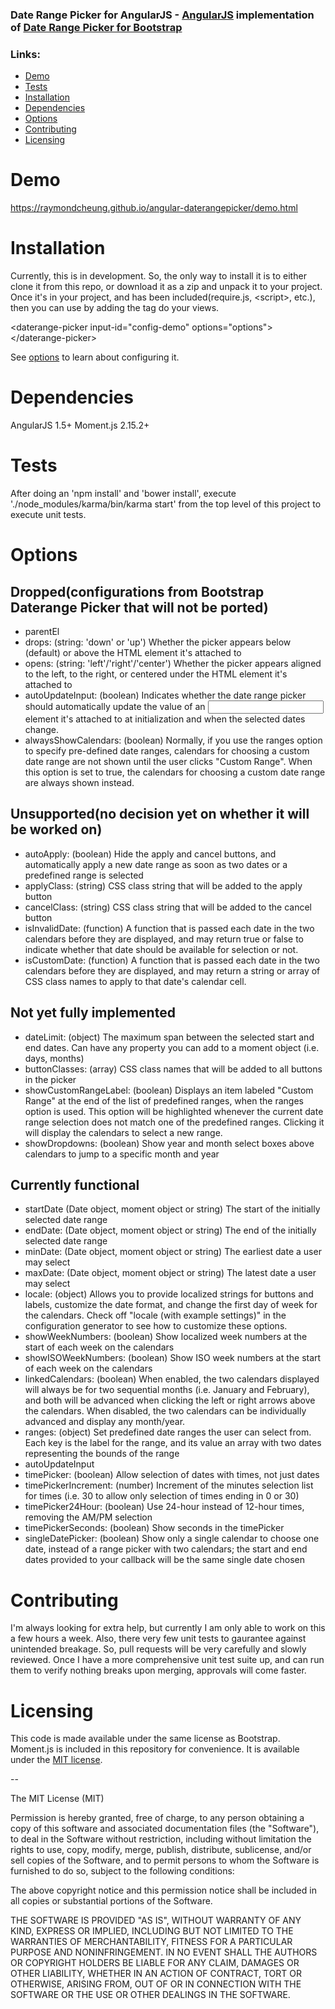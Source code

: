 ### Date Range Picker for AngularJS - [AngularJS](https://github.com/angular/angular.js/) implementation of [Date Range Picker for Bootstrap](https://github.com/dangrossman/bootstrap-daterangepicker)

### Links:
- [Demo](#demo)
- [Tests](#tests)
- [Installation](#installation)
- [Dependencies](#dependencies)
- [Options](#options)
- [Contributing](#contributing)
- [Licensing](#licensing)

# Demo
https://raymondcheung.github.io/angular-daterangepicker/demo.html

# Installation
Currently, this is in development.  So, the only way to install it is to either clone it from this repo, or download it as a zip and unpack it to your project.  Once it's in your project, and has been included(require.js, \<script>, etc.), then you can use by adding the tag do your views.

\<daterange-picker input-id="config-demo" options="options">\</daterange-picker>

See [options](#options) to learn about configuring it.

# Dependencies
AngularJS 1.5+
Moment.js 2.15.2+

# Tests
After doing an 'npm install' and 'bower install', execute './node_modules/karma/bin/karma start' from the top level of this project to execute unit tests.
# Options
## Dropped(configurations from Bootstrap Daterange Picker that will not be ported)
- parentEl
- drops: (string: 'down' or 'up') Whether the picker appears below (default) or above the HTML element it's attached to
- opens: (string: 'left'/'right'/'center') Whether the picker appears aligned to the left, to the right, or centered under the HTML element it's attached to
- autoUpdateInput: (boolean) Indicates whether the date range picker should automatically update the value of an <input> element it's attached to at initialization and when the selected dates change.
- alwaysShowCalendars: (boolean) Normally, if you use the ranges option to specify pre-defined date ranges, calendars for choosing a custom date range are not shown until the user clicks "Custom Range". When this option is set to true, the calendars for choosing a custom date range are always shown instead.

## Unsupported(no decision yet on whether it will be worked on)
- autoApply: (boolean) Hide the apply and cancel buttons, and automatically apply a new date range as soon as two dates or a predefined range is selected
- applyClass: (string) CSS class string that will be added to the apply button
- cancelClass: (string) CSS class string that will be added to the cancel button
- isInvalidDate: (function) A function that is passed each date in the two calendars before they are displayed, and may return true or false to indicate whether that date should be available for selection or not.
- isCustomDate: (function) A function that is passed each date in the two calendars before they are displayed, and may return a string or array of CSS class names to apply to that date's calendar cell.

## Not yet fully implemented
- dateLimit: (object) The maximum span between the selected start and end dates. Can have any property you can add to a moment object (i.e. days, months)
- buttonClasses: (array) CSS class names that will be added to all buttons in the picker
- showCustomRangeLabel: (boolean) Displays an item labeled "Custom Range" at the end of the list of predefined ranges, when the ranges option is used. This option will be highlighted whenever the current date range selection does not match one of the predefined ranges. Clicking it will display the calendars to select a new range.
- showDropdowns: (boolean) Show year and month select boxes above calendars to jump to a specific month and year

## Currently functional
- startDate (Date object, moment object or string) The start of the initially selected date range
- endDate: (Date object, moment object or string) The end of the initially selected date range
- minDate: (Date object, moment object or string) The earliest date a user may select
- maxDate: (Date object, moment object or string) The latest date a user may select
- locale: (object) Allows you to provide localized strings for buttons and labels, customize the date format, and change the first day of week for the calendars. Check off "locale (with example settings)" in the configuration generator to see how to customize these options.
- showWeekNumbers: (boolean) Show localized week numbers at the start of each week on the calendars
- showISOWeekNumbers: (boolean) Show ISO week numbers at the start of each week on the calendars
- linkedCalendars: (boolean) When enabled, the two calendars displayed will always be for two sequential months (i.e. January and February), and both will be advanced when clicking the left or right arrows above the calendars. When disabled, the two calendars can be individually advanced and display any month/year.
- ranges: (object) Set predefined date ranges the user can select from. Each key is the label for the range, and its value an array with two dates representing the bounds of the range
- autoUpdateInput
- timePicker: (boolean) Allow selection of dates with times, not just dates
- timePickerIncrement: (number) Increment of the minutes selection list for times (i.e. 30 to allow only selection of times ending in 0 or 30)
- timePicker24Hour: (boolean) Use 24-hour instead of 12-hour times, removing the AM/PM selection
- timePickerSeconds: (boolean) Show seconds in the timePicker
- singleDatePicker: (boolean) Show only a single calendar to choose one date, instead of a range picker with two calendars; the start and end dates provided to your callback will be the same single date chosen

# Contributing
I'm always looking for extra help, but currently I am only able to work on this a few hours a week.  Also, there very few unit tests to gaurantee against unintended breakage.  So, pull requests will be very carefully and slowly reviewed.  Once I have a more comprehensive unit test suite up, and can run them to verify nothing breaks upon merging, approvals will come faster.

# Licensing

This code is made available under the same license as Bootstrap. Moment.js is included in this repository
for convenience. It is available under the [MIT license](http://www.opensource.org/licenses/mit-license.php).

--

The MIT License (MIT)

Permission is hereby granted, free of charge, to any person obtaining a copy
of this software and associated documentation files (the "Software"), to deal
in the Software without restriction, including without limitation the rights
to use, copy, modify, merge, publish, distribute, sublicense, and/or sell
copies of the Software, and to permit persons to whom the Software is
furnished to do so, subject to the following conditions:

The above copyright notice and this permission notice shall be included in
all copies or substantial portions of the Software.

THE SOFTWARE IS PROVIDED "AS IS", WITHOUT WARRANTY OF ANY KIND, EXPRESS OR
IMPLIED, INCLUDING BUT NOT LIMITED TO THE WARRANTIES OF MERCHANTABILITY,
FITNESS FOR A PARTICULAR PURPOSE AND NONINFRINGEMENT. IN NO EVENT SHALL THE
AUTHORS OR COPYRIGHT HOLDERS BE LIABLE FOR ANY CLAIM, DAMAGES OR OTHER
LIABILITY, WHETHER IN AN ACTION OF CONTRACT, TORT OR OTHERWISE, ARISING FROM,
OUT OF OR IN CONNECTION WITH THE SOFTWARE OR THE USE OR OTHER DEALINGS IN
THE SOFTWARE.
